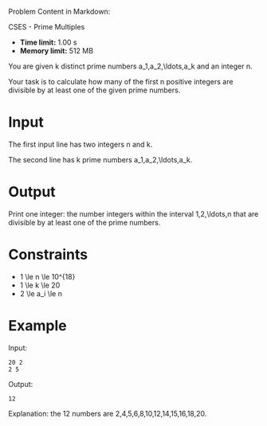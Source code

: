 Problem Content in Markdown:


CSES \- Prime Multiples




* **Time limit:** 1\.00 s
* **Memory limit:** 512 MB




You are given k distinct prime numbers a\_1,a\_2,\\ldots,a\_k and an integer n.


Your task is to calculate how many of the first n positive integers are divisible by at least one of the given prime numbers.


Input
=====


The first input line has two integers n and k.


The second line has k prime numbers a\_1,a\_2,\\ldots,a\_k.


Output
======


Print one integer: the number integers within the interval 1,2,\\ldots,n that are divisible by at least one of the prime numbers.


Constraints
===========


* 1 \\le n \\le 10^{18}
* 1 \\le k \\le 20
* 2 \\le a\_i \\le n


Example
=======


Input:



```
20 2
2 5

```

Output:



```
12

```

Explanation: the 12 numbers are 2,4,5,6,8,10,12,14,15,16,18,20.


 
